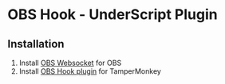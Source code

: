 # OBS Hook - UnderScript Plugin

## Installation

1. Install [OBS Websocket](https://github.com/Palakis/obs-websocket/releases/latest) for OBS
1. Install [OBS Hook plugin](https://unpkg.com/underscript-plugin-obs) for TamperMonkey
